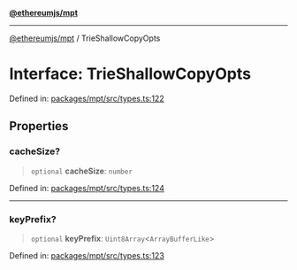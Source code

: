 [**@ethereumjs/mpt**](../README.md)

***

[@ethereumjs/mpt](../README.md) / TrieShallowCopyOpts

# Interface: TrieShallowCopyOpts

Defined in: [packages/mpt/src/types.ts:122](https://github.com/ethereumjs/ethereumjs-monorepo/blob/master/packages/mpt/src/types.ts#L122)

## Properties

### cacheSize?

> `optional` **cacheSize**: `number`

Defined in: [packages/mpt/src/types.ts:124](https://github.com/ethereumjs/ethereumjs-monorepo/blob/master/packages/mpt/src/types.ts#L124)

***

### keyPrefix?

> `optional` **keyPrefix**: `Uint8Array`\<`ArrayBufferLike`\>

Defined in: [packages/mpt/src/types.ts:123](https://github.com/ethereumjs/ethereumjs-monorepo/blob/master/packages/mpt/src/types.ts#L123)
